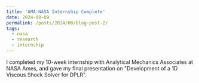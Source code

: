 ```yaml
---
title: 'AMA-NASA Internship Complete'
date: 2024-08-09
permalink: /posts/2024/08/blog-post-2/
tags:
  - nasa
  - research
  - internship
---
```


I completed my 10-week internship with Analytical Mechanics Associates at NASA Ames, and gave my final presentation on "Development of a 1D Viscous Shock Solver for DPLR".
